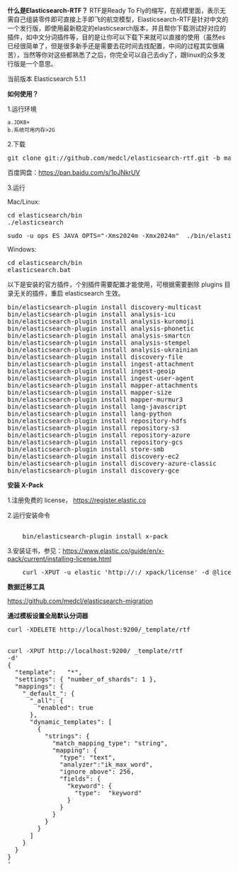 **什么是Elasticsearch-RTF？**
RTF是Ready To Fly的缩写，在航模里面，表示无需自己组装零件即可直接上手即飞的航空模型，Elasticsearch-RTF是针对中文的一个发行版，即使用最新稳定的elasticsearch版本，并且帮你下载测试好对应的插件，如中文分词插件等，目的是让你可以下载下来就可以直接的使用（虽然es已经很简单了，但是很多新手还是需要去花时间去找配置，中间的过程其实很痛苦），当然等你对这些都熟悉了之后，你完全可以自己去diy了，跟linux的众多发行版是一个意思。


当前版本 Elasticsearch 5.1.1


**如何使用？**


1.运行环境

	a.JDK8+  
	b.系统可用内存>2G 


2.下载

<pre>git clone git://github.com/medcl/elasticsearch-rtf.git -b master --depth 1</pre>

百度网盘：https://pan.baidu.com/s/1pJNkrUV


3.运行

Mac/Linux:
<pre>cd elasticsearch/bin
./elasticsearch</pre>
<pre>
sudo -u ops ES_JAVA_OPTS="-Xms2024m -Xmx2024m"  ./bin/elasticsearch  -d
</pre>

Windows:
<pre>cd elasticsearch/bin
elasticsearch.bat</pre>

以下是安装的官方插件，个别插件需要配置才能使用，可根据需要删除 plugins 目录无关的插件，重启 elasticsearch 生效。

<pre>
bin/elasticsearch-plugin install discovery-multicast
bin/elasticsearch-plugin install analysis-icu
bin/elasticsearch-plugin install analysis-kuromoji
bin/elasticsearch-plugin install analysis-phonetic
bin/elasticsearch-plugin install analysis-smartcn
bin/elasticsearch-plugin install analysis-stempel
bin/elasticsearch-plugin install analysis-ukrainian
bin/elasticsearch-plugin install discovery-file
bin/elasticsearch-plugin install ingest-attachment
bin/elasticsearch-plugin install ingest-geoip
bin/elasticsearch-plugin install ingest-user-agent
bin/elasticsearch-plugin install mapper-attachments
bin/elasticsearch-plugin install mapper-size
bin/elasticsearch-plugin install mapper-murmur3
bin/elasticsearch-plugin install lang-javascript
bin/elasticsearch-plugin install lang-python
bin/elasticsearch-plugin install repository-hdfs
bin/elasticsearch-plugin install repository-s3
bin/elasticsearch-plugin install repository-azure
bin/elasticsearch-plugin install repository-gcs
bin/elasticsearch-plugin install store-smb
bin/elasticsearch-plugin install discovery-ec2
bin/elasticsearch-plugin install discovery-azure-classic
bin/elasticsearch-plugin install discovery-gce
</pre>

**安装 X-Pack**

1.注册免费的 license， https://register.elastic.co

2.运行安装命令
<pre> 
	bin/elasticsearch-plugin install x-pack 
</pre>

3.安装证书，参见：https://www.elastic.co/guide/en/x-pack/current/installing-license.html
<pre>
	curl -XPUT -u elastic 'http://<host>:<port>/_xpack/license' -d @license.json
</pre>

**数据迁移工具**

https://github.com/medcl/elasticsearch-migration


**通过模板设置全局默认分词器**

<pre>
curl -XDELETE http://localhost:9200/_template/rtf


curl -XPUT http://localhost:9200/ _template/rtf
-d'
{
  "template":   "*", 
  "settings": { "number_of_shards": 1 }, 
  "mappings": {
    "_default_": {
      "_all": { 
        "enabled": true
      },
      "dynamic_templates": [
        {
          "strings": { 
            "match_mapping_type": "string",
            "mapping": {
              "type": "text",
              "analyzer":"ik_max_word",
              "ignore_above": 256,
              "fields": {
                "keyword": {
                  "type":  "keyword"
                }
              }
            }
          }
        }
      ]
    }
  }
}
'
</pre>
